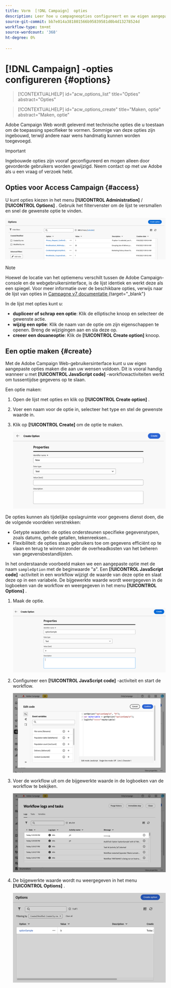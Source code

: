 ```yaml
---
title: Vorm  [!DNL Campaign]  opties
description: Leer hoe u campagneopties configureert en uw eigen aangepaste opties maakt.
source-git-commit: bb7e014a381801566b95839581d0b4d13278524d
workflow-type: tm+mt
source-wordcount: '368'
ht-degree: 0%

---
```



# [!DNL Campaign] -opties configureren {#options}

>[!CONTEXTUALHELP]
>id="acw_options_list"
>title="Opties"
>abstract="Opties"

>[!CONTEXTUALHELP]
>id="acw_options_create"
>title="Maken, optie"
>abstract="Maken, optie"

Adobe Campaign Web wordt geleverd met technische opties die u toestaan om de toepassing specifieker te vormen. Sommige van deze opties zijn ingebouwd, terwijl andere naar wens handmatig kunnen worden toegevoegd.

>[!IMPORTANT]
>
>Ingebouwde opties zijn vooraf geconfigureerd en mogen alleen door gevorderde gebruikers worden gewijzigd. Neem contact op met uw Adobe als u een vraag of verzoek hebt.

## Opties voor Access Campaign {#access}

U kunt opties kiezen in het menu **[!UICONTROL Administration]** / **[!UICONTROL Options]** . Gebruik het filtervenster om de lijst te versmallen en snel de gewenste optie te vinden.

![](assets/options-list.png)

>[!NOTE]
>
>Hoewel de locatie van het optiemenu verschilt tussen de Adobe Campaign-console en de webgebruikersinterface, is de lijst identiek en werkt deze als een spiegel. Voor meer informatie over de beschikbare opties, verwijs naar de lijst van opties in [ Campagne v7 documentatie ](https://experienceleague.adobe.com/en/docs/campaign-classic/using/installing-campaign-classic/appendices/configuring-campaign-options) {target="_blank"}

In de lijst met opties kunt u:

* **dupliceer of schrap een optie**: Klik de elliptische knoop en selecteer de gewenste actie.
* **wijzig een optie**: Klik de naam van de optie om zijn eigenschappen te openen. Breng de wijzigingen aan en sla deze op.
* **creeer een douaneoptie**: Klik de **[!UICONTROL Create option]** knoop.

## Een optie maken {#create}

Met de Adobe Campaign Web-gebruikersinterface kunt u uw eigen aangepaste opties maken die aan uw wensen voldoen. Dit is vooral handig wanneer u met **[!UICONTROL JavaScript code]** -workflowactiviteiten werkt om tussentijdse gegevens op te slaan.

Een optie maken:

1. Open de lijst met opties en klik op **[!UICONTROL Create option]** .
1. Voer een naam voor de optie in, selecteer het type en stel de gewenste waarde in.
1. Klik op **[!UICONTROL Create]** om de optie te maken.

   ![](assets/options-create.png)

De opties kunnen als tijdelijke opslagruimte voor gegevens dienst doen, die de volgende voordelen verstrekken:

* Getypte waarden: de opties ondersteunen specifieke gegevenstypen, zoals datums, gehele getallen, tekenreeksen...
* Flexibiliteit: de opties staan gebruikers toe om gegevens efficiënt op te slaan en terug te winnen zonder de overheadkosten van het beheren van gegevensbestandlijsten.

In het onderstaande voorbeeld maken we een aangepaste optie met de naam `sampleOption` met de beginwaarde &quot;a&quot;. Een **[!UICONTROL JavaScript code]** -activiteit in een workflow wijzigt de waarde van deze optie en slaat deze op in een variabele. De bijgewerkte waarde wordt weergegeven in de logboeken van de workflow en weergegeven in het menu **[!UICONTROL Options]** .

1. Maak de optie.

   ![](assets/options-sample-create.png)

1. Configureer een **[!UICONTROL JavaScript code]** -activiteit en start de workflow.

   ![](assets/options-sample-javascript.png)

1. Voer de workflow uit om de bijgewerkte waarde in de logboeken van de workflow te bekijken.

   ![](assets/options-sample-logs.png)

1. De bijgewerkte waarde wordt nu weergegeven in het menu **[!UICONTROL Options]** .

   ![](assets/options-sample-updated.png)
